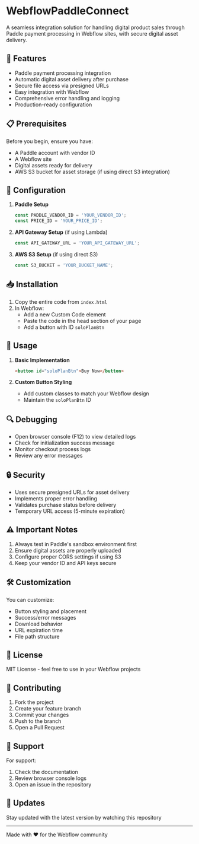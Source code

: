 # WebflowPaddleConnect

A seamless integration solution for handling digital product sales through Paddle payment processing in Webflow sites, with secure digital asset delivery.

## 🚀 Features

- Paddle payment processing integration
- Automatic digital asset delivery after purchase
- Secure file access via presigned URLs
- Easy integration with Webflow
- Comprehensive error handling and logging
- Production-ready configuration

## 📋 Prerequisites

Before you begin, ensure you have:

- A Paddle account with vendor ID
- A Webflow site
- Digital assets ready for delivery
- AWS S3 bucket for asset storage (if using direct S3 integration)

## 🔧 Configuration

1. **Paddle Setup**
   ```javascript
   const PADDLE_VENDOR_ID = 'YOUR_VENDOR_ID';
   const PRICE_ID = 'YOUR_PRICE_ID';
   ```

2. **API Gateway Setup** (if using Lambda)
   ```javascript
   const API_GATEWAY_URL = 'YOUR_API_GATEWAY_URL';
   ```

3. **AWS S3 Setup** (if using direct S3)
   ```javascript
   const S3_BUCKET = 'YOUR_BUCKET_NAME';
   ```

## 📥 Installation

1. Copy the entire code from `index.html`
2. In Webflow:
   - Add a new Custom Code element
   - Paste the code in the head section of your page
   - Add a button with ID `soloPlanBtn`

## 🔌 Usage

1. **Basic Implementation**
   ```html
   <button id="soloPlanBtn">Buy Now</button>
   ```

2. **Custom Button Styling**
   - Add custom classes to match your Webflow design
   - Maintain the `soloPlanBtn` ID

## 🔍 Debugging

- Open browser console (F12) to view detailed logs
- Check for initialization success message
- Monitor checkout process logs
- Review any error messages

## 🔒 Security

- Uses secure presigned URLs for asset delivery
- Implements proper error handling
- Validates purchase status before delivery
- Temporary URL access (5-minute expiration)

## ⚠️ Important Notes

1. Always test in Paddle's sandbox environment first
2. Ensure digital assets are properly uploaded
3. Configure proper CORS settings if using S3
4. Keep your vendor ID and API keys secure

## 🛠️ Customization

You can customize:
- Button styling and placement
- Success/error messages
- Download behavior
- URL expiration time
- File path structure

## 📝 License

MIT License - feel free to use in your Webflow projects

## 🤝 Contributing

1. Fork the project
2. Create your feature branch
3. Commit your changes
4. Push to the branch
5. Open a Pull Request

## 📧 Support

For support:
1. Check the documentation
2. Review browser console logs
3. Open an issue in the repository

## 🔄 Updates

Stay updated with the latest version by watching this repository

---

Made with ❤️ for the Webflow community
